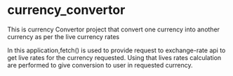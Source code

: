 # currency_convertor
This is currency Convertor project that convert one currency into another currency as per the live currency rates

In this application,fetch() is used to provide request to exchange-rate api to get live rates for the currency requested.
Using that lives rates calculation are performed to give conversion to user in requested currency.
